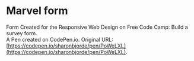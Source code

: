 # Marvel form
Form Created for the Responsive Web Design on Free Code Camp: Build a survey form.
<br>
A Pen created on CodePen.io. Original URL: [https://codepen.io/sharonbjorde/pen/PoWeLXL](https://codepen.io/sharonbjorde/pen/PoWeLXL).


